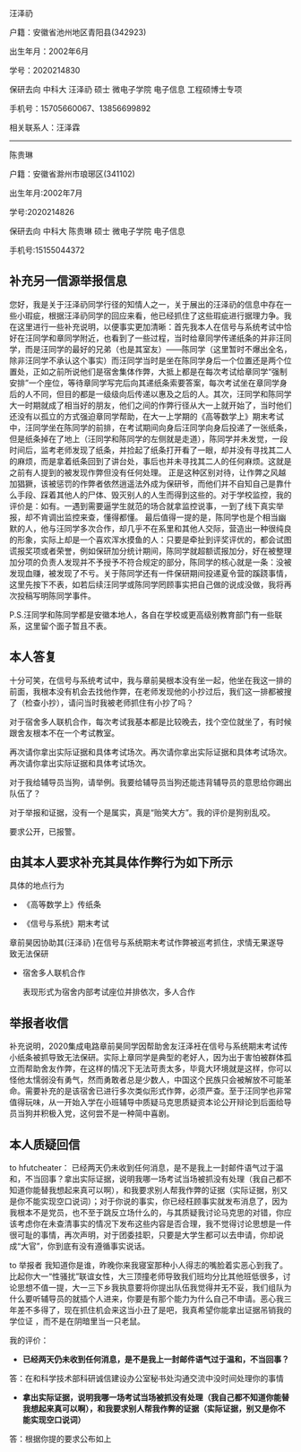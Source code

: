 汪泽礽 

户籍：安徽省池州地区青阳县(342923)

出生年月：2002年6月

学号：2020214830

保研去向  中科大 汪泽礽 硕士 微电子学院 电子信息 工程硕博士专项

手机号：15705660067、13856699892

相关联系人：汪泽霖

---

陈贵琳

户籍：安徽省滁州市琅琊区(341102)

出生年月:2002年7月

学号:2020214826

保研去向 中科大 陈贵琳 硕士 微电子学院 电子信息

手机号:15155044372

## 补充另一信源举报信息

  您好，我是关于汪泽礽同学行径的知情人之一，关于展出的汪泽礽的信息中存在一些小瑕疵，根据汪泽礽同学的回应来看，他已经抓住了这些瑕疵进行据理力争。我在这里进行一些补充说明，以便事实更加清晰：首先我本人在信号与系统考试中恰好在汪同学和章同学附近，也看到了一些过程，当时给章同学传递纸条的并非汪同学，而是汪同学的最好的兄弟（也是其室友）——陈同学（这里暂时不爆出全名，除非汪同学不承认这个事实）而汪同学当时是坐在陈同学身后一个位置还是两个位置处，正如之前所说他们是宿舍集体作弊，大抵上都是在每次考试给章同学“强制安排”一个座位，等待章同学写完后向其递纸条索要答案，每次考试坐在章同学身后的人不同，但目的都是一级级向后传递以惠及之后的人。其次，汪同学和陈同学大一时期就成了相当好的朋友，他们之间的作弊行径从大一上就开始了，当时他们还没有以孤立的方式强迫章同学帮助，在大一上学期的《高等数学上》期末考试中，汪同学坐在陈同学的前排，在考试期间向身后汪同学向身后投递了一张纸条，但是纸条掉在了地上（汪同学和陈同学的左侧就是走道），陈同学并未发觉，一段时间后，监考老师发现了纸条，并捡起了纸条打开看了一眼，却并没有寻找其二人的麻烦，而是拿着纸条回到了讲台处，事后也并未寻找其二人的任何麻烦。这就是之前有人提到的被发现作弊但没有任何处理。
  正是这种区别对待，让作弊之风越加猖獗，该被惩罚的作弊者依然逍遥法外成为保研爷，而他们并不自知自己是靠什么手段、踩着其他人的尸体、毁灭别人的人生而得到这些的。对于学校监控，我的评价是：如有。一遇到需要逼学生就范的场合就拿监控说事，一到了线下真实举报，却不肯调出监控来查，懂得都懂。
  最后值得一提的是，陈同学也是个相当幽默的人，他与汪同学多次合作，却几乎不在系里和其他人交际，营造出一种很纯良的形象，实际上却是一个喜欢浑水摸鱼的人：只要是牵扯到评奖评优的，都会试图谎报奖项或者荣誉，例如保研加分统计期间，陈同学就超额谎报加分，好在被整理加分项的负责人发现并不予授予不符合规定的部分，陈同学的核心就是一条：没被发现血赚，被发现了不亏。关于陈同学还有一件保研期间投递夏令营的蹊跷事情，这里先按下不表，如若后续汪同学或陈同学罔顾事实把自己做的说成没做，我将再次投稿写明陈同学事件。

P.S.汪同学和陈同学都是安徽本地人，各自在学校或更高级别教育部门有一些联系，这里留个面子暂且不表。

## 本人答复

十分可笑，在信号与系统考试中，我与章前昊根本没有坐一起，他坐在我这一排的前面，我根本没有机会去找他作弊，在老师发现他的小抄过后，我们这一排都被搜了（检查小抄），请问当时我被老师抓住有小抄了吗？

对于宿舍多人联机合作，每次考试我基本都是比较晚去，找个空位就坐了，有时候跟舍友根本不在一个考试教室。

再次请你拿出实际证据和具体考试场次。再次请你拿出实际证据和具体考试场次。再次请你拿出实际证据和具体考试场次。

对于我给辅导员当狗，请举例。我要给辅导员当狗还能违背辅导员的意思给你踢出队伍了？

对于举报和证据，没有一个是属实，真是“贻笑大方”。我的评价是狗别乱咬。

要求公开，已报警。

## 由其本人要求补充其具体作弊行为如下所示

具体的地点行为

- 《高等数学上》传纸条

 - 《信号与系统》期末考试

章前昊因协助其(汪泽礽 )在信号与系统期末考试作弊被巡考抓住，求情无果遂导致无法保研

- 宿舍多人联机合作

  表现形式为宿舍内部考试座位并排依次，多人合作

## 举报者收信 
  
  补充说明，2020集成电路章前昊同学因帮助舍友汪泽衽在信号与系统期末考试传小纸条被抓导致无法保研。实际上章同学是典型的老好人，因为出于害怕被群体孤立而帮助舍友作弊，在这样的情况下无法苛责太多，毕竟大环境就是这样，你可以怪他太懦弱没有勇气，然而勇敢者总是少数人，中国这个民族只会被解放不可能革命。需要补充的是该宿舍已进行多次类似形式作弊，必须严查。至于汪同学也非常值得玩味，从一开始入学在小班辅导中质疑马克思质疑资本论公开辩论到后面给导员当狗并积极入党，这何尝不是一种简中喜剧。

## 本人质疑回信

  to hfutcheater：
已经两天仍未收到任何消息，是不是我上一封邮件语气过于温和，不当回事？拿出实际证据，说明我哪一场考试当场被抓没有处理（我自己都不知道你能替我想起来真可以啊），和我要求别人帮我作弊的证据（实际证据，别又是你不能实现空口说词）；对于你说的事实，你已经枉顾事实就发布消息了，因为我根本不是党员，也不至于跳反立场什么的，与其质疑我讨论马克思的对错，你应该考虑你在未查清事实的情况下发布这些内容是否合理，我不觉得讨论思想是一件很可耻的事情，再次声明，对于团委挂职，只要是大学生都可以去申请，你却说成“大官”，你到底有没有遵循事实说话。

to 举报者
我知道你是谁，昨晚你来我寝室那种小人得志的嘴脸着实恶心到我了。比起你大一“性骚扰”联谊女性，大三顶撞老师导致我们班均分比其他班低很多，讨论思想不值一提，大一三下乡我执意要将你提出队伍我觉得并无不妥，我们组队为什么要听辅导员的就插个人进来，你要是有那个能力为什么自己不申请。恶心我三年差不多得了，现在抓住机会来这当小丑了是吧，我真希望你能拿出证据吊销我的学位证 ，而不是在阴暗里当一只老鼠。

我的评价：

- **已经两天仍未收到任何消息，是不是我上一封邮件语气过于温和，不当回事？**

答：在和科学技术部科研诚信建设办公室秘书处沟通交流中没时间处理你的事情

- **拿出实际证据，说明我哪一场考试当场被抓没有处理（我自己都不知道你能替我想起来真可以啊），和我要求别人帮我作弊的证据（实际证据，别又是你不能实现空口说词）**

答：根据你提的要求公布如上





